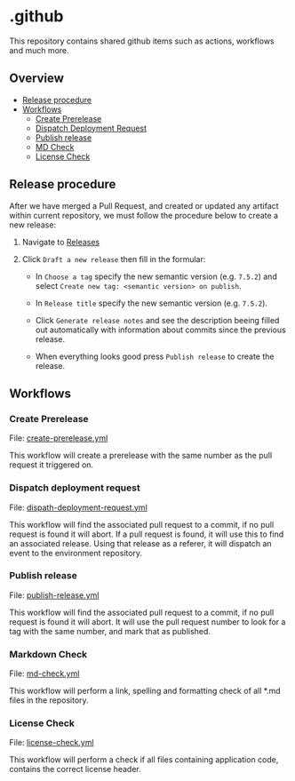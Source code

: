 # .github

This repository contains shared github items such as actions, workflows and much more.

## Overview

- [Release procedure](#release-procedure)
- [Workflows](#workflows)
  - [Create Prerelease](#create-prerelease)
  - [Dispatch Deployment Request](#dispatch-deployment-request)
  - [Publish release](#publish-release)
  - [MD Check](#md-check)
  - [License Check](#license-check)

## Release procedure

After we have merged a Pull Request, and created or updated any artifact within current repository, we must follow the procedure below to create a new release:

1. Navigate to [Releases](https://github.com/Energinet-DataHub/.github/releases)

2. Click `Draft a new release` then fill in the formular:

   - In `Choose a tag` specify the new semantic version (e.g. `7.5.2`) and select `Create new tag: <semantic version> on publish`.

   - In `Release title` specify the new semantic version (e.g. `7.5.2`).

   - Click `Generate release notes` and see the description beeing filled out automatically with information about commits since the previous release.

   - When everything looks good press `Publish release` to create the release.

## Workflows

### Create Prerelease

File: [create-prerelease.yml](.github/workflows/create-prerelease.yml)

This workflow will create a prerelease with the same number as the pull request it triggered on.

### Dispatch deployment request

File: [dispath-deployment-request.yml](.github/workflows/dispath-deployment-request.yml)

This workflow will find the associated pull request to a commit, if no pull request is found it will abort.
If a pull request is found, it will use this to find an associated release. Using that release as a referer, it will dispatch an event to the environment repository.

### Publish release

File: [publish-release.yml](.github/workflows/publish-release.yml)

This workflow will find the associated pull request to a commit, if no pull request is found it will abort.
It will use the pull request number to look for a tag with the same number, and mark that as published.

### Markdown Check

File: [md-check.yml](.github/workflows/md-check.yml)

This workflow will perform a link, spelling and formatting check of all *.md files in the repository.

### License Check

File: [license-check.yml](.github/workflows/license-check.yml)

This workflow will perform a check if all files containing application code, contains the correct license header.
